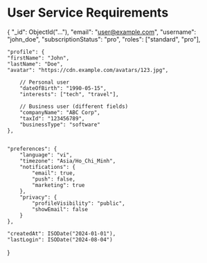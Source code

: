 # User Service Requirements
{
    "_id": ObjectId("..."),
    "email": "user@example.com",
    "username": "john_doe",
    "subscriptionStatus": "pro",
    "roles": ["standard", "pro"],
    
    
    "profile": {
    "firstName": "John",
    "lastName": "Doe",
    "avatar": "https://cdn.example.com/avatars/123.jpg",
    
        // Personal user
        "dateOfBirth": "1990-05-15",
        "interests": ["tech", "travel"],
        
        // Business user (different fields)
        "companyName": "ABC Corp",
        "taxId": "123456789",
        "businessType": "software"
    },
    

    "preferences": {
        "language": "vi",
        "timezone": "Asia/Ho_Chi_Minh",
        "notifications": {
            "email": true,
            "push": false,
            "marketing": true
        },
        "privacy": {
            "profileVisibility": "public",
            "showEmail": false
        }
    },
    
    "createdAt": ISODate("2024-01-01"),
    "lastLogin": ISODate("2024-08-04")
}